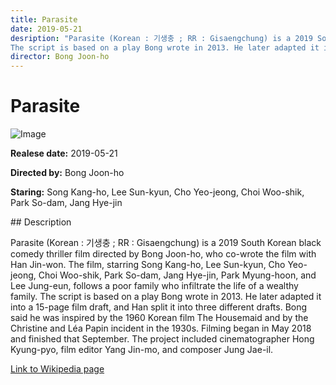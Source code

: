 ```yaml
---
title: Parasite
date: 2019-05-21
desription: "Parasite (Korean : 기생충 ; RR : Gisaengchung) is a 2019 South Korean black comedy thriller film directed by Bong Joon-ho, who co-wrote the film with Han Jin-won. The film, starring Song Kang-ho, Lee Sun-kyun, Cho Yeo-jeong, Choi Woo-shik, Park So-dam, Jang Hye-jin, Park Myung-hoon, and Lee Jung-eun, follows a poor family who infiltrate the life of a wealthy family.
The script is based on a play Bong wrote in 2013. He later adapted it into a 15-page film draft, and Han split it into three different drafts. Bong said he was inspired by the 1960 Korean film The Housemaid and by the Christine and Léa Papin incident in the 1930s. Filming began in May 2018 and finished that September. The project included cinematographer Hong Kyung-pyo, film editor Yang Jin-mo, and composer Jung Jae-il."
director: Bong Joon-ho
---
```


# Parasite
![Image](https://images.bauerhosting.com/legacy/media/5e38/0dca/fcc7/1576/23e8/cda2/parasite-1.jpg?auto=format&amp;w=1440&amp;q=80)

<p><strong>Realese date:</strong> 2019-05-21</p>
<p><strong>Directed by:</strong> Bong Joon-ho</p>
<p><strong>Staring:</strong> Song Kang-ho, Lee Sun-kyun, Cho Yeo-jeong, Choi Woo-shik, Park So-dam, Jang Hye-jin</p>
## Description
<p>Parasite (Korean : 기생충 ; RR : Gisaengchung) is a 2019 South Korean black comedy thriller film directed by Bong Joon-ho, who co-wrote the film with Han Jin-won. The film, starring Song Kang-ho, Lee Sun-kyun, Cho Yeo-jeong, Choi Woo-shik, Park So-dam, Jang Hye-jin, Park Myung-hoon, and Lee Jung-eun, follows a poor family who infiltrate the life of a wealthy family.
The script is based on a play Bong wrote in 2013. He later adapted it into a 15-page film draft, and Han split it into three different drafts. Bong said he was inspired by the 1960 Korean film The Housemaid and by the Christine and Léa Papin incident in the 1930s. Filming began in May 2018 and finished that September. The project included cinematographer Hong Kyung-pyo, film editor Yang Jin-mo, and composer Jung Jae-il.</p>

<a href="https://en.wikipedia.org/wiki/Parasite_(2019_film)">Link to Wikipedia page</a>

